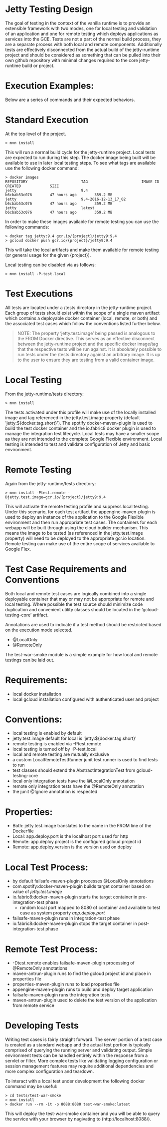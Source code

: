 Jetty Testing Design
==

The goal of testing in the context of the vanilla runtime is to provide an extensible framework with two modes, one for local testing and validation of an application and one for remote testing which deploys applications as services into the GCE.  Tests are not a part of the normal build process, they are a separate process with both local and remote components.  Additionally tests are effectively disconnected from the actual build of the jetty-runtime project and should be considered as something that can be pulled into their own github repository with minimal changes required to the core jetty-runtime build or project.


Execution Examples:
===

Below are a series of commands and their expected behaviors.


Standard Execution
====

At the top level of the project.

```
> mvn install
```

This will run a normal build cycle for the jetty-runtime project.  Local tests are expected to run during this step.  The docker image being built will be available to use in later local testing steps.  To see what tags are available use the following docker command:

```
> docker images
REPOSITORY                        TAG                        IMAGE ID            CREATED             SIZE
jetty                             9.4                        b6cbab53c076        47 hours ago        359.2 MB
jetty                             9.4-2016-12-13_17_02       b6cbab53c076        47 hours ago        359.2 MB
jetty                             latest                     b6cbab53c076        47 hours ago        359.2 MB
```

In order to make these images available for remote testing you can use the following commands:

```
> docker tag jetty:9.4 gcr.io/{project}/jetty9:9.4
> gcloud docker push gcr.io/{project}/jetty9:9.4 
```

This will take the local artifacts and make them available for remote testing (or general usage for the given {project}).

Local testing can be disabled via as follows:

```
> mvn install -P-test.local
```


Test Executions
====

All tests are located under a /tests directory in the jetty-runtime project.  Each group of tests should exist within the scope of a single maven artifact which contains a deployable docker container (local, remote, or both) and the associated test cases which follow the conventions listed further below.

> NOTE: The property ‘jetty.test.image’ being passed is analogous to the FROM Docker directive.  This serves as an effective disconnect between the jetty-runtime project and the specific docker image/tag that the respective tests will be run against.  It is absolutely possible to run tests under the /tests directory against an arbitrary image.  It is up to the user to ensure they are testing from a valid container image.

Local Testing
=====

From the jetty-runtime/tests directory:

```
> mvn install
```

The tests activated under this profile will make use of the locally installed image and tag referenced in the jetty.test.image property (default 'jetty:${docker.tag.short}').  The spotify docker-maven-plugin is used to build the test docker container and the io.fabric8 docker plugin is used to manage the integration test lifecycle. Local tests may have a smaller scope as they are not intended to the complete Google Flexible environment.  Local testing is intended to test and validate configuration of Jetty and basic environment. 

Remote Testing
=====

Again from the jetty-runtime/tests directory:

```
> mvn install -Ptest.remote -Djetty.test.image=gcr.io/{project}/jetty9:9.4
```

This will activate the remote testing profile and suppress local testing. Under this scenario, for each test artifact the appengine-maven-plugin is used to deploy an instance of the application to the Google Flexible environment and then run appropriate test cases.  The containers for each webapp will be built through using the cloud builder mechanism.  This means the image to be tested (as referenced in the jetty.test.image property) will need to be deployed to the appropriate gcr.io location.  Remote testing can make use of the entire scope of services available to Google Flex.  



Test Case Requirements and Conventions
===

Both local and remote test cases are logically combined into a single deployable container that may or may not be appropriate for remote and local testing.  Where possible the test source should minimize code duplication and convenient utility classes should be located in the ‘gcloud-testing-core’ artifact.

Annotations are used to indicate if a test method should be restricted based on the execution mode selected. 

* @LocalOnly
* @RemoteOnly

The test-war-smoke module is a simple example for how local and remote testings can be laid out.

Requirements:
====

* local docker installation
* local gcloud installation configured with authenticated user and project


Conventions:
====

* local testing is enabled by default
* jetty.test.image default for local is 'jetty:${docker.tag.short}'
* remote testing is enabled via -Ptest.remote
* local testing is turned off by -P-test.local
* local and remote testing are mutually exclusive
* a custom LocalRemoteTestRunner junit test runner is used to find tests to run
* test classes should extend the AbstractIntegrationTest from gcloud-testing-core
* local only integration tests have the @LocalOnly annotation
* remote only integration tests have the @RemoteOnly annotation
* the junit @Ignore annotation is respected

Properties:
====

* Both: jetty.test.image translates to the name in the FROM line of the Dockerfile
* Local: app.deploy.port is the localhost port used for http
* Remote: app.deploy.project is the configured gcloud project id
* Remote: app.deploy.version is the version used on deploy

Local Test Process:
====
* by default failsafe-maven-plugin processes @LocalOnly annotations
* com.spotify:docker-maven-plugin builds target container based on value of *jetty.test.image*
* io.fabric8:docker-maven-plugin starts the target container in pre-integration-test phase
  * random local port mapped to 8080 of container and available to test case as system property *app.deploy.port*
* failsafe-maven-plugin runs in integration-test phase
* io.fabric8:docker-maven-plugin stops the target container in post-integration-test phase

Remote Test Process:
====

* -Dtest.remote enables failsafe-maven-plugin processing of @RemoteOnly annotations
* maven-antrun-plugin runs to find the gcloud project id and place in properties file
* properties-maven-plugin runs to load properties file
* appengine-maven-plugin runs to build and deploy target application
* failsafe-maven-plugin runs the integration tests
* maven-antrun-plugin used to delete the test version of the application from remote service


Developing Tests
===

Writing test cases is fairly straight forward.  The server portion of a test case is created as a standard webapp and the actual test portion is typically comprised of querying the running server and validating output.  Simple environment tests can be handled entirely within the response from a servlet or filter.  More complex tests like validating logging configuration or session management features may require additional dependencies and more complex configuration and teardown.

To interact with a local test under development the following docker command may be useful:

```
> cd tests/test-war-smoke
> mvn install
> docker run --rm -it -p 8088:8080 test-war-smoke:latest
```

This will deploy the test-war-smoke container and you will be able to query the service with your browser by nagivating to (http://localhost:8088/).